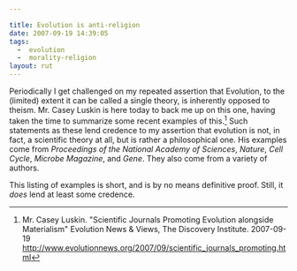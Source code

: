 ```yaml
---

title: Evolution is anti-religion
date: 2007-09-19 14:39:05
tags:
  -  evolution
  -  morality-religion
layout: rut
---
```


Periodically I get challenged on my repeated assertion that Evolution, to the (limited) extent it can be called a single theory, is inherently opposed to theism.  Mr. Casey Luskin is here today to back me up on this one, having taken the time to summarize some recent examples of this.[^200709191]  Such statements as these lend credence to my assertion that evolution is not, in fact, a scientific theory at all, but is rather a philosophical one.  His examples come from <i>Proceedings of the National Academy of Sciences</i>,  <i>Nature</i>, <i>Cell Cycle</i>, <i>Microbe Magazine</i>, and <i>Gene</i>.  They also come from a variety of authors.  

This listing of examples is short, and is by no means definitive proof.  Still, it *does* lend at least some credence. 

[^200709191]: Mr. Casey Luskin.  "Scientific Journals Promoting Evolution alongside Materialism"  Evolution News &amp; Views, The Discovery Institute.  2007-09-19 <http://www.evolutionnews.org/2007/09/scientific_journals_promoting.html>


